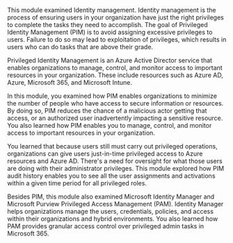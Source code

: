 This module examined Identity management. Identity management is the process of ensuring users in your organization have just the right privileges to complete the tasks they need to accomplish. The goal of Privileged Identity Management (PIM) is to avoid assigning excessive privileges to users. Failure to do so may lead to exploitation of privileges, which results in users who can do tasks that are above their grade.

Privileged Identity Management is an Azure Active Director service that enables organizations to manage, control, and monitor access to important resources in your organization. These include resources such as Azure AD, Azure, Microsoft 365, and Microsoft Intune.

In this module, you examined how PIM enables organizations to minimize the number of people who have access to secure information or resources. By doing so, PIM reduces the chance of a malicious actor getting that access, or an authorized user inadvertently impacting a sensitive resource. You also learned how PIM enables you to manage, control, and monitor access to important resources in your organization.

You learned that because users still must carry out privileged operations, organizations can give users just-in-time privileged access to Azure resources and Azure AD. There's a need for oversight for what those users are doing with their administrator privileges. This module explored how PIM audit history enables you to see all the user assignments and activations within a given time period for all privileged roles.

Besides PIM, this module also examined Microsoft Identity Manager and Microsoft Purview Privileged Access Management (PAM). Identity Manager helps organizations manage the users, credentials, policies, and access within their organizations and hybrid environments. You also learned how PAM provides granular access control over privileged admin tasks in Microsoft 365.
